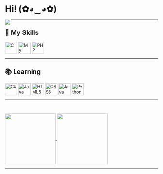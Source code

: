 # Hi! (✿◕‿◕✿)

<img align="left" src="https://cdn.pixabay.com/photo/2014/09/03/20/15/shoes-434918__340.jpg" style="max-width:100%;"></img><hr>

## 🌟 My Skills
<img align="center" src="https://cdn.jsdelivr.net/gh/devicons/devicon/icons/c/c-line.svg" alt="C" width="40" height="40" style="max-width:100%;"></img>
<img align="center" src="https://cdn.jsdelivr.net/gh/devicons/devicon/icons/mysql/mysql-plain.svg" alt="My SQL" width="40" height="40" style="max-width:100%;"></img>
<img align="center" src="https://cdn.jsdelivr.net/gh/devicons/devicon/icons/php/php-plain.svg" alt="PHP" width="40" height="40" style="max-width:100%;"></img><hr>

## 📚 Learning
<img align="center" src="https://cdn.jsdelivr.net/gh/devicons/devicon/icons/csharp/csharp-line.svg" alt="C#" width="40" height="40" style="max-width:100%;"></img>
<img align="center" src="https://cdn.jsdelivr.net/gh/devicons/devicon/icons/java/java-plain.svg" alt="Java" width="40" height="40" style="max-width:100%;"></img>
<img align="center" src="https://cdn.jsdelivr.net/gh/devicons/devicon/icons/html5/html5-plain.svg" alt="HTML5" width="40" height="40" style="max-width:100%;"></img>
<img align="center" src="https://cdn.jsdelivr.net/gh/devicons/devicon/icons/css3/css3-plain.svg" alt="CSS3" width="40" height="40" style="max-width:100%;"></img>
<img align="center" src="https://cdn.jsdelivr.net/gh/devicons/devicon/icons/javascript/javascript-plain.svg" alt="Java Script" width="40" height="40" style="max-width:100%;"></img>
<img align="center" src="https://cdn.jsdelivr.net/gh/devicons/devicon/icons/python/python-plain.svg" alt="Python" width="40" height="40" style="max-width:100%;"></img><hr>
<br>
<div>
  <a href="https://github.com/Anai013">
  <img height="167em" align="center" src="https://github-readme-stats.vercel.app/api?username=Anai013&show_icons=true&theme=jolly&include_all_commits=true&count_private=true"/>
  <img height="167em" align="center" src="https://github-readme-stats.vercel.app/api/top-langs/?username=Anai013&&layout=compact&hide=shell&theme=jolly"/>
</div><hr>

<!--
**Anai013/Anai013** is a ✨ _special_ ✨ repository because its `README.md` (this file) appears on your GitHub profile.

Here are some ideas to get you started:

- 🔭 I’m currently working on ...
- 🌱 I’m currently learning ...
- 👯 I’m looking to collaborate on ...
- 🤔 I’m looking for help with ...
- 💬 Ask me about ...
- 📫 How to reach me: ...
- 😄 Pronouns: ...
- ⚡ Fun fact: ...

## Connect with me
<a href="https://https://www.linkedin.com/in/anaí/" target="_blank">
<img alt="Anaí - linkedin" width="40" height="40" src="https://cdn.jsdelivr.net/gh/devicons/devicon/icons/linkedin/linkedin-original.svg">
</a><hr>

-->
